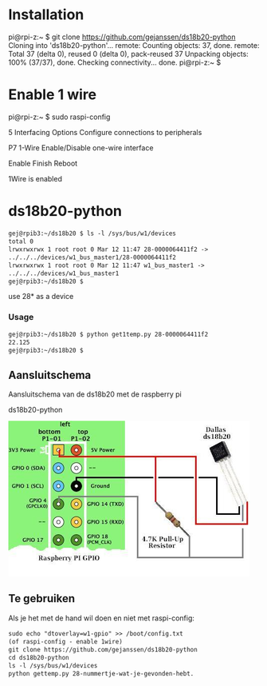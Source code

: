 # Installation
pi@rpi-z:~ $ git clone https://github.com/gejanssen/ds18b20-python
Cloning into 'ds18b20-python'...
remote: Counting objects: 37, done.
remote: Total 37 (delta 0), reused 0 (delta 0), pack-reused 37
Unpacking objects: 100% (37/37), done.
Checking connectivity... done.
pi@rpi-z:~ $ 

# Enable 1 wire
pi@rpi-z:~ $ sudo raspi-config

 5 Interfacing Options  Configure connections to peripherals 

 P7 1-Wire      Enable/Disable one-wire interface  


Enable
Finish
Reboot

1Wire is enabled

# ds18b20-python

	gej@rpib3:~/ds18b20 $ ls -l /sys/bus/w1/devices
	total 0
	lrwxrwxrwx 1 root root 0 Mar 12 11:47 28-0000064411f2 -> ../../../devices/w1_bus_master1/28-0000064411f2
	lrwxrwxrwx 1 root root 0 Mar 12 11:47 w1_bus_master1 -> ../../../devices/w1_bus_master1
	gej@rpib3:~/ds18b20 $ 


use 28* as a device

### Usage
	gej@rpib3:~/ds18b20 $ python get1temp.py 28-0000064411f2
	22.125
	gej@rpib3:~/ds18b20 $ 


## Aansluitschema

Aansluitschema van de ds18b20 met de raspberry pi

ds18b20-python


[![badge](https://raw.githubusercontent.com/gejanssen/ds18b20-python/master/raspberry-pi-ds18b20-connections.jpg)](https://raw.githubusercontent.com/gejanssen/ds18b20-python/master/raspberry-pi-ds18b20-connections.jpg)

## Te gebruiken

Als je het met de hand wil doen en niet met raspi-config:

	sudo echo "dtoverlay=w1-gpio" >> /boot/config.txt
	(of raspi-config - enable 1wire)
	git clone https://github.com/gejanssen/ds18b20-python
	cd ds18b20-python
	ls -l /sys/bus/w1/devices
	python gettemp.py 28-nummertje-wat-je-gevonden-hebt.
